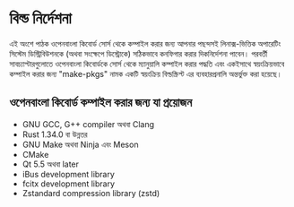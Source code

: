 # বিল্ড নির্দেশনা
এই অংশে পাঠক ওপেনবাংলা কিবোর্ড সোর্স থেকে কম্পাইল করার জন্য আপনার পছন্দসই লিনাক্স-ভিত্তিক অপারেটিং সিস্টেম ডিস্ট্রিবিউশনকে (অথবা সংক্ষেপে ডিস্ট্রোকে) সঠিকভাবে কনফিগার করার দিকনির্দেশনা পাবেন।
পরবর্তী সাবচ্যাপ্টারগুলোতে ওপেনবাংলা কিবোর্ডকে সোর্স থেকে ম্যানুয়ালি কম্পাইল করার পদ্ধতি এবং একইসাথে স্বয়ংক্রিয়ভাবে কম্পাইল করার জন্য "make-pkgs" নামক একটি স্বয়ংক্রিয় বিল্ডস্ক্রিপ্ট এর ব্যবহারপ্রনালি অন্তর্ভুক্ত করা হয়েছে।

## ওপেনবাংলা কিবোর্ড কম্পাইল করার জন্য যা প্রয়োজন

- GNU GCC, G++ compiler অথবা Clang
- Rust 1.34.0 বা উন্নতর
- GNU Make অথবা Ninja এবং Meson
- CMake
- Qt 5.5 অথবা later
- iBus development library
- fcitx development library
- Zstandard compression library (zstd)